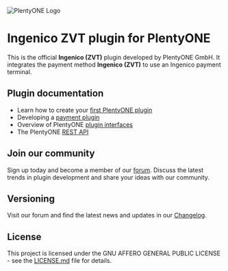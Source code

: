 ![PlentyONE Logo](https://plentyone.com/hubfs/PlentyONE/Logo/202502_PlentyONE_Logo_White_BlueBG_445x105.png)

# Ingenico ZVT plugin for PlentyONE

This is the official **Ingenico (ZVT)** plugin developed by PlentyONE GmbH. It integrates the payment method **Ingenico (ZVT)** to use an Ingenico payment terminal.

## Plugin documentation

- Learn how to create your [first PlentyONE plugin](https://developers.plentymarkets.com/tutorials/helloworld)
- Developing a [payment plugin](https://developers.plentymarkets.com/tutorials/payment)
- Overview of PlentyONE [plugin interfaces](https://developers.plentymarkets.com/dev-doc/basics#guide-interface)
- The PlentyONE [REST API](https://developers.plentymarkets.com/rest-doc)

## Join our community

Sign up today and become a member of our [forum](https://forum.plentymarkets.com/c/plugin-entwicklung/plugin-payment). Discuss the latest trends in plugin development and share your ideas with our community.

## Versioning

Visit our forum and find the latest news and updates in our [Changelog](https://forum.plentymarkets.com/c/changelog?order=created).

## License

This project is licensed under the GNU AFFERO GENERAL PUBLIC LICENSE - see the [LICENSE.md](/LICENSE.md) file for details.
